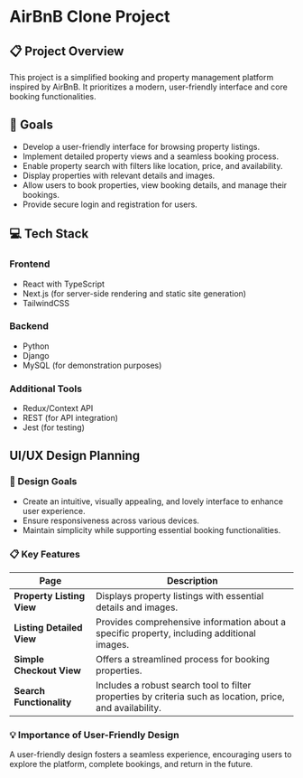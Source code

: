 # AirBnB Clone Project  

## 📋 Project Overview  
This project is a simplified booking and property management platform inspired by AirBnB. It prioritizes a modern, user-friendly interface and core booking functionalities.  

## 🎯 Goals  
- Develop a user-friendly interface for browsing property listings.  
- Implement detailed property views and a seamless booking process.  
- Enable property search with filters like location, price, and availability.  
- Display properties with relevant details and images.  
- Allow users to book properties, view booking details, and manage their bookings.  
- Provide secure login and registration for users.  

## 💻 Tech Stack  
### Frontend  
- React with TypeScript  
- Next.js (for server-side rendering and static site generation)  
- TailwindCSS  

### Backend  
- Python  
- Django  
- MySQL (for demonstration purposes)  

### Additional Tools  
- Redux/Context API  
- REST (for API integration)  
- Jest (for testing) 

## UI/UX Design Planning  

### 🎯 Design Goals  
- Create an intuitive, visually appealing, and lovely interface to enhance user experience.  
- Ensure responsiveness across various devices.  
- Maintain simplicity while supporting essential booking functionalities.  

### 📋 Key Features  
| **Page**                | **Description**                                                                                     |
|-------------------------|-----------------------------------------------------------------------------------------------------|
| **Property Listing View** | Displays property listings with essential details and images.                                      |
| **Listing Detailed View** | Provides comprehensive information about a specific property, including additional images.          |
| **Simple Checkout View**  | Offers a streamlined process for booking properties.                                               |
| **Search Functionality**  | Includes a robust search tool to filter properties by criteria such as location, price, and availability. |  

### 💡 Importance of User-Friendly Design  
A user-friendly design fosters a seamless experience, encouraging users to explore the platform, complete bookings, and return in the future.  
